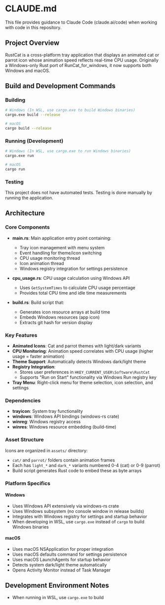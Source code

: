 # CLAUDE.md

This file provides guidance to Claude Code (claude.ai/code) when working with code in this repository.

## Project Overview

RustCat is a cross-platform tray application that displays an animated cat or parrot icon whose animation speed reflects real-time CPU usage. Originally a Windows-only Rust port of RunCat_for_windows, it now supports both Windows and macOS.

## Build and Development Commands

### Building
```bash
# Windows (In WSL, use cargo.exe to build Windows binaries)
cargo.exe build --release

# macOS
cargo build --release
```

### Running (Development)
```bash
# Windows (In WSL, use cargo.exe to run Windows binaries)
cargo.exe run

# macOS
cargo run
```

### Testing
This project does not have automated tests. Testing is done manually by running the application.

## Architecture

### Core Components

- **main.rs**: Main application entry point containing:
  - Tray icon management with menu system
  - Event handling for theme/icon switching
  - CPU usage monitoring thread
  - Icon animation thread
  - Windows registry integration for settings persistence

- **cpu_usage.rs**: CPU usage calculation using Windows API
  - Uses `GetSystemTimes` to calculate CPU usage percentage
  - Provides total CPU time and idle time measurements

- **build.rs**: Build script that:
  - Generates icon resource arrays at build time
  - Embeds Windows resources (app icon)
  - Extracts git hash for version display

### Key Features

- **Animated Icons**: Cat and parrot themes with light/dark variants
- **CPU Monitoring**: Animation speed correlates with CPU usage (higher usage = faster animation)
- **Theme Support**: Automatically detects Windows dark/light theme
- **Registry Integration**: 
  - Stores user preferences in `HKEY_CURRENT_USER\Software\RustCat`
  - Supports "Run on Start" functionality via Windows Run registry key
- **Tray Menu**: Right-click menu for theme selection, icon selection, and settings

### Dependencies

- **trayicon**: System tray functionality
- **windows**: Windows API bindings (windows-rs crate)
- **winreg**: Windows registry access
- **winres**: Windows resource embedding (build-time)

### Asset Structure

Icons are organized in `assets/` directory:
- `cat/` and `parrot/` folders contain animation frames
- Each has `light_*` and `dark_*` variants numbered 0-4 (cat) or 0-9 (parrot)
- Build script generates Rust code to embed these as byte arrays

### Platform Specifics

#### Windows
- Uses Windows API extensively via windows-rs crate
- Uses Windows subsystem (no console window in release builds)
- Integrates with Windows registry for settings and startup behavior
- When developing in WSL, use `cargo.exe` instead of `cargo` to build Windows binaries

#### macOS
- Uses macOS NSApplication for proper integration
- Uses macOS defaults command for settings persistence
- Uses macOS LaunchAgents for startup behavior
- Detects system dark/light theme automatically
- Opens Activity Monitor instead of Task Manager

## Development Environment Notes

- When running in WSL, use `cargo.exe` to build